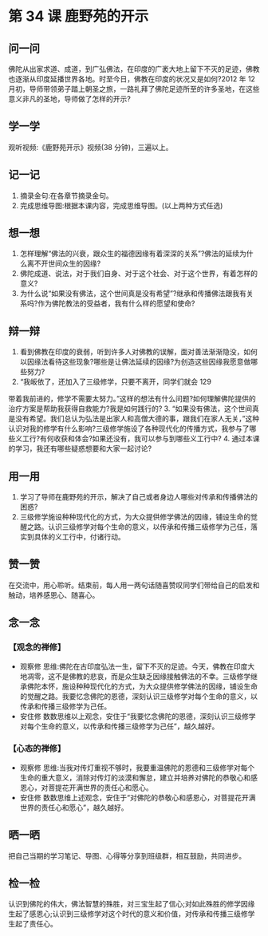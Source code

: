 
# 第 34 课 鹿野苑的开示

## 问一问

佛陀从出家求道、成道，到广弘佛法，在印度的广袤大地上留下不灭的足迹，佛教也逐渐从印度延播世界各地。时至今日，佛教在印度的状况又是如何?2012 年 12 月初，导师带领弟子踏上朝圣之旅，一路礼拜了佛陀足迹所至的许多圣地，在这些意义非凡的圣地，导师做了怎样的开示?

## 学一学

观听视频:《鹿野苑开示》视频(38 分钟)，三遍以上。

## 记一记

1. 摘录金句:在各章节摘录金句。
2. 完成思维导图:根据本课内容，完成思维导图。(以上两种方式任选)

## 想一想

1. 怎样理解“佛法的兴衰，跟众生的福德因缘有着深深的关系”?佛法的延续为什么离不开世间众生的因缘?
2. 佛陀成道、说法，对于我们自身、对于这个社会、对于这个世界，有着怎样的意义?
3. 为什么说“如果没有佛法，这个世间真是没有希望”?继承和传播佛法跟我有关系吗?作为佛陀教法的受益者，我有什么样的愿望和使命?

## 辩一辩

1. 看到佛教在印度的衰弱，听到许多人对佛教的误解，面对善法渐渐隐没，如何以因缘法看待这些现象?哪些是让佛法延续的因缘?为创造这些因缘我愿意做哪些努力?
2. “我皈依了，还加入了三级修学，只要不离开，同学们就会 129

带着我前进的，修学不需要太努力。”这样的想法有什么问题?如何理解佛陀提供的治疗方案是帮助我获得自救能力?我是如何践行的? 3. “如果没有佛法，这个世间真是没有希望。我们总认为弘法是出家人和高僧大德的事，跟我们在家人无关，”这种认识对我的修学有什么影响?三级修学施设了各种现代化的传播方式，我参与了哪些义工行?有何收获和体会?如果还没有，我可以参与到哪些义工行中? 4. 通过本课的学习，我还有哪些疑惑想要和大家一起讨论?

## 用一用

1. 学习了导师在鹿野苑的开示，解决了自己或者身边人哪些对传承和传播佛法的困惑?
2. 三级修学施设种种现代化的方式，为大众提供修学佛法的因缘，铺设生命的觉醒之路。认识三级修学对每个生命的意义，以传承和传播三级修学为己任，落实到具体的义工行中，付诸行动。

## 赞一赞

在交流中，用心聆听。结束前，每人用一两句话随喜赞叹同学们带给自己的启发和触动，培养感恩心、随喜心。

## 念一念

### 【观念的禅修】

  - 观察修
    思维:佛陀在古印度弘法一生，留下不灭的足迹。今天，佛教在印度大地凋零，这不是佛教的悲哀，而是众生缺乏因缘接触佛法的不幸。三级修学继承佛陀本怀，施设种种现代化的方式，为大众提供修学佛法的因缘，铺设生命的觉醒之路。我要忆念佛陀的恩德，深刻认识三级修学对每个生命的意义，以传承和传播三级修学为己任。
  - 安住修
    数数思维以上观念，安住于“我要忆念佛陀的恩德，深刻认识三级修学对每个生命的意义，以传承和传播三级修学为己任”，越久越好。

### 【心态的禅修】

  - 观察修
    思维:当我对传灯重视不够时，我要重温佛陀的恩德和三级修学对每个生命的重大意义，消除对传灯的淡漠和懈怠，建立并培养对佛陀的恭敬心和感恩心，对菩提花开满世界的责任心和愿心。
  - 安住修
    数数思维上述观念，安住于“对佛陀的恭敬心和感恩心，对菩提花开满世界的责任心和愿心”，越久越好。

## 晒一晒

把自己当期的学习笔记、导图、心得等分享到班级群，相互鼓励，共同进步。

## 检一检

认识到佛陀的伟大，佛法智慧的殊胜，对三宝生起了信心;对如此殊胜的修学因缘生起了感恩心;认识到三级修学对这个时代的意义和价值，对传承和传播三级修学生起了责任心。
